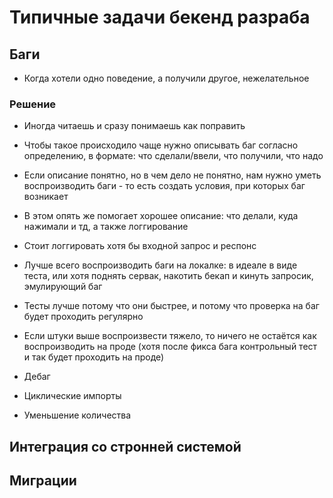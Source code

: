 
# Типичные задачи бекенд разраба
  
## Баги  

- Когда хотели одно поведение, а получили другое, нежелательное  

### Решение

- Иногда читаешь и сразу понимаешь как поправить  
- Чтобы такое происходило чаще нужно описывать баг согласно определению, в формате: что сделали/ввели, что получили, что надо  
- Если описание понятно, но в чем дело не понятно, нам нужно уметь воспроизводить баги - то есть создать условия, при которых баг возникает  
- В этом опять же помогает хорошее описание: что делали, куда нажимали и тд, а также логгирование  
- Стоит логгировать хотя бы входной запрос и респонс  
- Лучше всего воспроизводить баги на локалке: в идеале в виде теста, или хотя поднять сервак, накотить бекап и кинуть запросик, эмулирующий баг  
- Тесты лучше потому что они быстрее, и потому что проверка на баг будет проходить регулярно  
- Если штуки выше воспроизвести тяжело, то ничего не остаётся как воспроизводить на проде (хотя после фикса бага контрольный тест и так будет проходить на проде) 
  
- Дебаг  
- Циклические импорты  
- Уменьшение количества

## Интеграция со стронней системой  
  
## Миграции  
